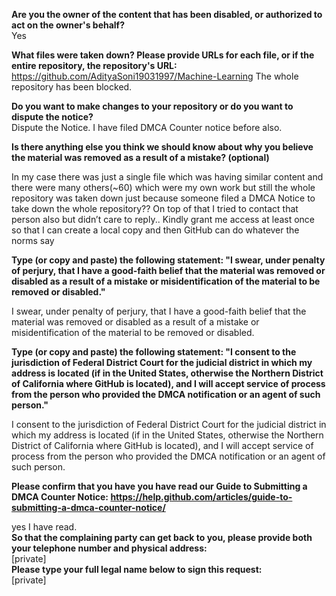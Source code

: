 **Are you the owner of the content that has been disabled, or authorized to act on the owner's behalf?**  
Yes

**What files were taken down? Please provide URLs for each file, or if the entire repository, the repository's URL:**   https://github.com/AdityaSoni19031997/Machine-Learning
The whole repository has been blocked.

**Do you want to make changes to your repository or do you want to dispute the notice?**  
Dispute the Notice.
I have filed DMCA Counter notice before also.

**Is there anything else you think we should know about why you believe the material was removed as a result of a mistake? (optional)**  

In my case there was just a single file which was having similar content and there were many others(~60) which were my own work but still the whole repository was taken down just because someone filed a DMCA Notice to take down the whole repository??
On top of that I tried to contact that person also but didn’t care to reply..
Kindly grant me access at least once so that I can create a local copy and then GitHub can do whatever the norms say

**Type (or copy and paste) the following statement: "I swear, under penalty of perjury, that I have a good-faith belief that the material was removed or disabled as a result of a mistake or misidentification of the material to be removed or disabled."**  

I swear, under penalty of perjury, that I have a good-faith belief that the material was removed or disabled as a result of a mistake or misidentification of the material to be removed or disabled.

**Type (or copy and paste) the following statement: "I consent to the jurisdiction of Federal District Court for the judicial district in which my address is located (if in the United States, otherwise the Northern District of California where GitHub is located), and I will accept service of process from the person who provided the DMCA notification or an agent of such person."**  

I consent to the jurisdiction of Federal District Court for the judicial district in which my address is located (if in the United States, otherwise the Northern District of California where GitHub is located), and I will accept service of process from the person who provided the DMCA notification or an agent of such person.

**Please confirm that you have you have read our Guide to Submitting a DMCA Counter Notice: https://help.github.com/articles/guide-to-submitting-a-dmca-counter-notice/**  

yes I have read.  
**So that the complaining party can get back to you, please provide both your telephone number and physical address:**  
[private]  
**Please type your full legal name below to sign this request:**  
[private]  
